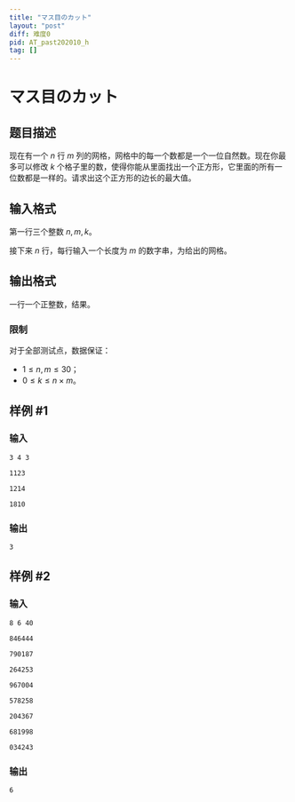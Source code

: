 ```yaml
---
title: "マス目のカット"
layout: "post"
diff: 难度0
pid: AT_past202010_h
tag: []
---
```


# マス目のカット

## 题目描述

现在有一个 $n$ 行 $m$ 列的网格，网格中的每一个数都是一个一位自然数。现在你最多可以修改 $k$ 个格子里的数，使得你能从里面找出一个正方形，它里面的所有一位数都是一样的。请求出这个正方形的边长的最大值。

## 输入格式

第一行三个整数 $n,m,k$。

接下来 $n$ 行，每行输入一个长度为 $m$ 的数字串，为给出的网格。

## 输出格式

一行一个正整数，结果。

### 限制

对于全部测试点，数据保证：

- $1 \le n,m \le 30$；
- $0 \le k \le n \times m$。

## 样例 #1

### 输入

```
3 4 3
1123
1214
1810
```

### 输出

```
3
```

## 样例 #2

### 输入

```
8 6 40
846444
790187
264253
967004
578258
204367
681998
034243
```

### 输出

```
6
```

